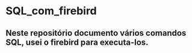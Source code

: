 # SQL_com_firebird
## Neste repositório documento vários comandos SQL, usei o firebird para executa-los.
